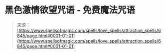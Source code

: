 <!--yml

category: 未分类

date: 2024-06-12 18:41:41

-->

# 黑色激情欲望咒语 - 免费魔法咒语

> 来源：[https://www.spellsofmagic.com/spells/love_spells/attraction_spells/6845/page.html#0001-01-01](https://www.spellsofmagic.com/spells/love_spells/attraction_spells/6845/page.html#0001-01-01)
